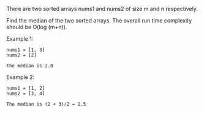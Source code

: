 There are two sorted arrays nums1 and nums2 of size m and n respectively.

Find the median of the two sorted arrays. The overall run time complexity should be O(log (m+n)).

Example 1:

	nums1 = [1, 3]
	nums2 = [2]

	The median is 2.0

Example 2:

	nums1 = [1, 2]
	nums2 = [3, 4]

	The median is (2 + 3)/2 = 2.5
